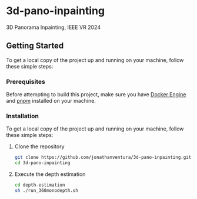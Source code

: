 <!-- PROJECT SHIELDS -->
<!--
*** I'm using markdown "reference style" links for readability.
*** Reference links are enclosed in brackets [ ] instead of parentheses ( ).
*** See the bottom of this document for the declaration of the reference variables
*** for contributors-url, forks-url, etc. This is an optional, concise syntax you may use.
*** https://www.markdownguide.org/basic-syntax/#reference-style-links
-->
# 3d-pano-inpainting

<!-- ABOUT THE PROJECT -->

3D Panorama Inpainting, IEEE VR 2024

<!-- GETTING STARTED -->

## Getting Started

To get a local copy of the project up and running on your machine, follow these simple steps:

### Prerequisites

Before attempting to build this project, make sure you have [Docker Engine](https://docs.docker.com/engine/install/) and [pnpm](https://pnpm.io/) installed on your machine.

### Installation

To get a local copy of the project up and running on your machine, follow these simple steps:

1. Clone the repository
   ```sh
   git clone https://github.com/jonathanventura/3d-pano-inpainting.git
   cd 3d-pano-inpainting
   ```
2. Execute the depth estimation
   ```sh
   cd depth-estimation
   sh ./run_360monodepth.sh
   ```
